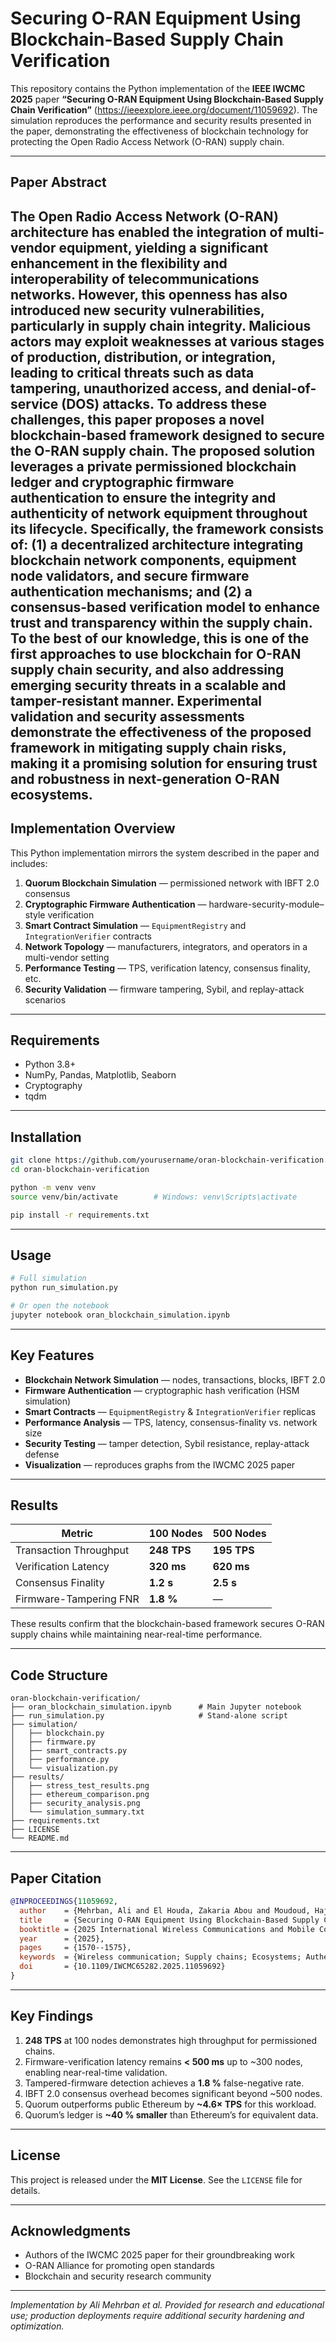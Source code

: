 
# Securing O-RAN Equipment Using Blockchain-Based Supply Chain Verification

This repository contains the Python implementation of the **IEEE IWCMC 2025** paper **“Securing O-RAN Equipment Using Blockchain-Based Supply Chain Verification”** (<https://ieeexplore.ieee.org/document/11059692>). The simulation reproduces the performance and security results presented in the paper, demonstrating the effectiveness of blockchain technology for protecting the Open Radio Access Network (O-RAN) supply chain.

---

## Paper Abstract
The Open Radio Access Network (O-RAN) architecture has enabled the integration of multi-vendor equipment, yielding a significant enhancement in the flexibility and interoperability of telecommunications networks. However, this openness has also introduced new security vulnerabilities, particularly in supply chain integrity. Malicious actors may exploit weaknesses at various stages of production, distribution, or integration, leading to critical threats such as data tampering, unauthorized access, and denial-of-service (DOS) attacks. To address these challenges, this paper proposes a novel blockchain-based framework designed to secure the O-RAN supply chain. The proposed solution leverages a private permissioned blockchain ledger and cryptographic firmware authentication to ensure the integrity and authenticity of network equipment throughout its lifecycle. Specifically, the framework consists of: (1) a decentralized architecture integrating blockchain network components, equipment node validators, and secure firmware authentication mechanisms; and (2) a consensus-based verification model to enhance trust and transparency within the supply chain. To the best of our knowledge, this is one of the first approaches to use blockchain for O-RAN supply chain security, and also addressing emerging security threats in a scalable and tamper-resistant manner. Experimental validation and security assessments demonstrate the effectiveness of the proposed framework in mitigating supply chain risks, making it a promising solution for ensuring trust and robustness in next-generation O-RAN ecosystems.
---

## Implementation Overview
This Python implementation mirrors the system described in the paper and includes:

1. **Quorum Blockchain Simulation** — permissioned network with IBFT 2.0 consensus  
2. **Cryptographic Firmware Authentication** — hardware-security-module–style verification  
3. **Smart Contract Simulation** — `EquipmentRegistry` and `IntegrationVerifier` contracts  
4. **Network Topology** — manufacturers, integrators, and operators in a multi-vendor setting  
5. **Performance Testing** — TPS, verification latency, consensus finality, etc.  
6. **Security Validation** — firmware tampering, Sybil, and replay-attack scenarios  

---

## Requirements
* Python 3.8+  
* NumPy, Pandas, Matplotlib, Seaborn  
* Cryptography  
* tqdm  

---

## Installation
```bash
git clone https://github.com/yourusername/oran-blockchain-verification.git
cd oran-blockchain-verification

python -m venv venv
source venv/bin/activate        # Windows: venv\Scripts\activate

pip install -r requirements.txt
````

---

## Usage

```bash
# Full simulation
python run_simulation.py

# Or open the notebook
jupyter notebook oran_blockchain_simulation.ipynb
```

---

## Key Features

* **Blockchain Network Simulation** — nodes, transactions, blocks, IBFT 2.0
* **Firmware Authentication** — cryptographic hash verification (HSM simulation)
* **Smart Contracts** — `EquipmentRegistry` & `IntegrationVerifier` replicas
* **Performance Analysis** — TPS, latency, consensus-finality vs. network size
* **Security Testing** — tamper detection, Sybil resistance, replay-attack defense
* **Visualization** — reproduces graphs from the IWCMC 2025 paper

---

## Results

| Metric                 | 100 Nodes   | 500 Nodes   |
| ---------------------- | ----------- | ----------- |
| Transaction Throughput | **248 TPS** | **195 TPS** |
| Verification Latency   | **320 ms**  | **620 ms**  |
| Consensus Finality     | **1.2 s**   | **2.5 s**   |
| Firmware-Tampering FNR | **1.8 %**   | —           |

These results confirm that the blockchain-based framework secures O-RAN supply chains while maintaining near-real-time performance.

---

## Code Structure

```
oran-blockchain-verification/
├── oran_blockchain_simulation.ipynb      # Main Jupyter notebook
├── run_simulation.py                     # Stand-alone script
├── simulation/
│   ├── blockchain.py
│   ├── firmware.py
│   ├── smart_contracts.py
│   ├── performance.py
│   └── visualization.py
├── results/
│   ├── stress_test_results.png
│   ├── ethereum_comparison.png
│   ├── security_analysis.png
│   └── simulation_summary.txt
├── requirements.txt
├── LICENSE
└── README.md
```

---

## Paper Citation

```bibtex
@INPROCEEDINGS{11059692,
  author    = {Mehrban, Ali and El Houda, Zakaria Abou and Moudoud, Hajar and Brik, Bouziane and Khoukhi, Lyes},
  title     = {Securing O-RAN Equipment Using Blockchain-Based Supply Chain Verification},
  booktitle = {2025 International Wireless Communications and Mobile Computing (IWCMC)},
  year      = {2025},
  pages     = {1570--1575},
  keywords  = {Wireless communication; Supply chains; Ecosystems; Authentication; Open RAN; Denial-of-service attack; Real-time systems; Blockchains; Telecommunications; Microprogramming; O-RAN; Supply Chain Verification; blockchain; firmware authentication; security},
  doi       = {10.1109/IWCMC65282.2025.11059692}
}
```

---

## Key Findings

1. **248 TPS** at 100 nodes demonstrates high throughput for permissioned chains.
2. Firmware-verification latency remains **< 500 ms** up to \~300 nodes, enabling near-real-time validation.
3. Tampered-firmware detection achieves a **1.8 %** false-negative rate.
4. IBFT 2.0 consensus overhead becomes significant beyond \~500 nodes.
5. Quorum outperforms public Ethereum by **\~4.6× TPS** for this workload.
6. Quorum’s ledger is **\~40 % smaller** than Ethereum’s for equivalent data.

---

## License

This project is released under the **MIT License**. See the `LICENSE` file for details.

---

## Acknowledgments

* Authors of the IWCMC 2025 paper for their groundbreaking work
* O-RAN Alliance for promoting open standards
* Blockchain and security research community

---

*Implementation by Ali Mehrban et al. Provided for research and educational use; production deployments require additional security hardening and optimization.*

```
```
